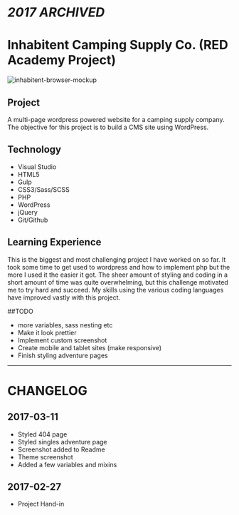 # _2017 ARCHIVED_

Inhabitent Camping Supply Co. (RED Academy Project)
======
![inhabitent-browser-mockup](https://cloud.githubusercontent.com/assets/24904987/23828146/aa62d498-067d-11e7-80bd-b214bc303b27.png)


## Project
A multi-page wordpress powered website for a camping supply company. The objective for this project is to build a CMS site using WordPress.

## Technology
* Visual Studio
* HTML5
* Gulp
* CSS3/Sass/SCSS
* PHP
* WordPress
* jQuery
* Git/Github

## Learning Experience
This is the biggest and most challenging project I have worked on so far. It took some time to get used to wordpress and how to implement php but the more I used it the easier it got. The sheer amount of styling and coding in a short amount of time was quite overwhelming, but this challenge motivated me to try hard and succeed. My skills using the various coding languages have improved vastly with this project.

##TODO
* more variables, sass nesting etc
* Make it look prettier
* Implement custom screenshot
* Create mobile and tablet sites (make responsive)
* Finish styling adventure pages

---
# CHANGELOG
## 2017-03-11
* Styled 404 page
* Styled singles adventure page
* Screenshot added to Readme
* Theme screenshot
* Added a few variables and mixins

## 2017-02-27
* Project Hand-in
